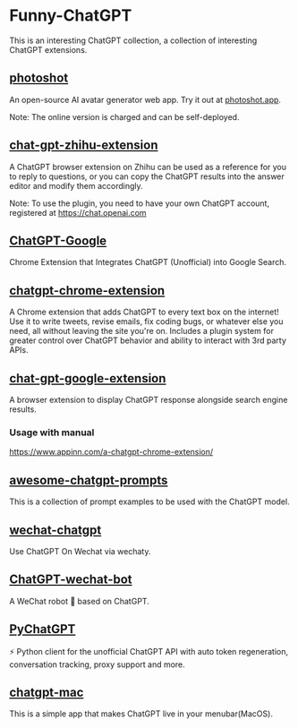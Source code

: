 # Funny-ChatGPT

This is an interesting ChatGPT collection, a collection of interesting ChatGPT extensions.


## [photoshot](https://github.com/shinework/photoshot)

An open-source AI avatar generator web app. Try it out at [photoshot.app](https://photoshot.app/).

Note: The online version is charged and can be self-deployed.


## [chat-gpt-zhihu-extension](https://github.com/no13bus/chat-gpt-zhihu-extension)

A ChatGPT browser extension on Zhihu can be used as a reference for you to reply to questions, or you can copy the ChatGPT results into the answer editor and modify them accordingly.

Note: To use the plugin, you need to have your own ChatGPT account, registered at https://chat.openai.com


## [ChatGPT-Google](https://github.com/ZohaibAhmed/ChatGPT-Google)

Chrome Extension that Integrates ChatGPT (Unofficial) into Google Search.


## [chatgpt-chrome-extension](https://github.com/gragland/chatgpt-chrome-extension)

A Chrome extension that adds ChatGPT to every text box on the internet! Use it to write tweets, revise emails, fix coding bugs, or whatever else you need, all without leaving the site you're on. Includes a plugin system for greater control over ChatGPT behavior and ability to interact with 3rd party APIs.


## [chat-gpt-google-extension](https://github.com/wong2/chat-gpt-google-extension)

A browser extension to display ChatGPT response alongside search engine results.


### Usage with manual

https://www.appinn.com/a-chatgpt-chrome-extension/


## [awesome-chatgpt-prompts](https://github.com/f/awesome-chatgpt-prompts)

This is a collection of prompt examples to be used with the ChatGPT model.


## [wechat-chatgpt](https://github.com/fuergaosi233/wechat-chatgpt)

Use ChatGPT On Wechat via wechaty.


## [ChatGPT-wechat-bot](https://github.com/AutumnWhj/ChatGPT-wechat-bot)

A WeChat robot 🤖 based on ChatGPT.


## [PyChatGPT](https://github.com/rawandahmad698/PyChatGPT)

⚡️ Python client for the unofficial ChatGPT API with auto token regeneration, conversation tracking, proxy support and more.


## [chatgpt-mac](https://github.com/vincelwt/chatgpt-mac)

This is a simple app that makes ChatGPT live in your menubar(MacOS).
